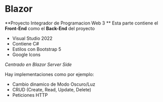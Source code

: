 # Blazor
**Proyecto Integrador de Programacion Web 3 **
Esta parte contiene el **Front-End** como el **Back-End** del proyecto
- Visual Studio 2022
- Contiene C#
- Estilos con Bootstrap 5
- Google Icons

_Centrado en Blazor Server Side_

Hay implementaciones como por ejemplo:
- Cambio dinamico de Modo Oscuro/Luz
- CRUD (Create, Read, Update, Delete)
- Peticiones HTTP
